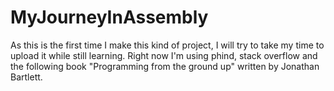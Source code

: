 # MyJourneyInAssembly

As this is the first time I make this kind of project, I will try to take my time to upload it while still learning. Right now I'm using phind, stack overflow and the following book "Programming from the ground up" written by Jonathan Bartlett.
